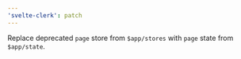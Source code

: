 ```yaml
---
'svelte-clerk': patch
---
```


Replace deprecated `page` store from `$app/stores` with `page` state from `$app/state`.
